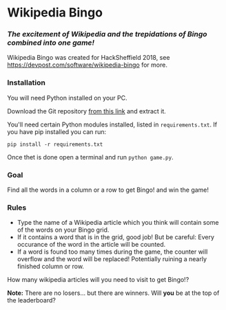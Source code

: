 # Wikipedia Bingo
### *The excitement of Wikipedia and the trepidations of Bingo combined into one game!*

Wikipedia Bingo was created for HackSheffield 2018, see https://devpost.com/software/wikipedia-bingo for more.

### Installation

You will need Python installed on your PC.

Download the Git repository [from this link](https://github.com/Gemma-Rate/wikipedia-bingo/archive/master.zip) and extract it.

You'll need certain Python modules installed, listed in `requirements.txt`. If you have pip installed you can run:
```
pip install -r requirements.txt
```

Once thet is done open a terminal and run `python game.py`.


### Goal 
Find all the words in a column or a row to get Bingo! and win the game!

### Rules 
* Type the name of a Wikipedia article which you think will contain some of the words on your Bingo grid.
* If it contains a word that is in the grid, good job! But be careful: Every occurance of the word in the article will be counted.
* If a word is found too many times during the game, the counter will overflow and the word will be replaced! Potentially ruining a nearly finished column or row.

How many wikipedia articles will you need to visit to get Bingo!?

**Note:** There are no losers... but there are winners. Will **you** be at the top of the leaderboard?
